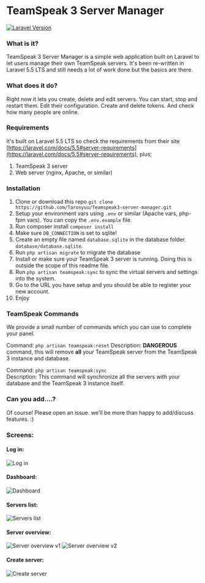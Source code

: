 # TeamSpeak 3 Server Manager

[![Laravel Version](https://shield.with.social/cc/github/Taronyuu/Teamspeak3-server-manager/master.svg?style=flat-square)](https://packagist.org/packages/laravel/framework)

### What is it?
TeamSpeak 3 Server Manager is a simple web application built on Laravel to let users manage their own TeamSpeak servers.
It's been re-written in Laravel 5.5 LTS and still needs a lot of work done but the basics are there.

### What does it do?
Right now it lets you create, delete and edit servers. You can start, stop and restart them. Edit their configuration.
Create and delete tokens. And check how many people are online.

### Requirements
It's built on Laravel 5.5 LTS so check the requirements from their site [https://laravel.com/docs/5.5#server-requirements](https://laravel.com/docs/5.5#server-requirements), plus;
1. TeamSpeak 3 server
2. Web server (nginx, Apache, or similar)

### Installation
1. Clone or download this repo
    `git clone https://github.com/Taronyuu/Teamspeak3-server-manager.git`
2. Setup your environment vars using `.env` or similar (Apache vars, php-fpm vars). You can copy the `.env.example` file.
3. Run composer install
    `composer install`
4. Make sure `DB_CONNECTION` is set to sqlite!
5. Create an empty file named `database.sqlite` in the database folder. `database/database.sqlite`.
6. Run `php artisan migrate` to migrate the database
7. Install or make sure your TeamSpeak 3 server is running. Doing this is outside the scope of this readme file.
8. Run `php artisan teamspeak:sync` to sync the virtual servers and settings into the system.
9. Go to the URL you have setup and you should be able to register your new account.
10. Enjoy

### TeamSpeak Commands
We provide a small number of commands which you can use to complete your panel.

Command: `php artisan teamspeak:reset`
Description: **DANGEROUS** command, this will remove **all** your TeamSpeak server from the TeamSpeak 3 instance and database.

Command: `php artisan teamspeak:sync`   
Description: This command will synchronize all the servers with your database and the TeamSpeak 3 instance itself.

### Can you add....?
Of course! Please open an issue. we'll be more than happy to add/discuss features. :)

### Screens:
#### Log in:
![Log in](https://snapr.pw/i/59df643509.png "Log in")
#### Dashboard:
![Dashboard](https://snapr.pw/i/9054ea0fa0.png "Dashboard")
#### Servers list:
![Servers list](https://snapr.pw/i/d0c971ccf1.png "Servers list")
#### Server overview:
![Server overview v1](https://snapr.pw/i/14920dcb75.png "Server overview v1")
![Server overview v2](https://snapr.pw/i/b9db69baf5.png "Server overview v2")
#### Create server:
![Create server](https://snapr.pw/i/527944c590.png "Create server")
